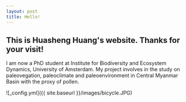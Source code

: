 ```yaml
---
layout: post
title: Hello!
---
```


## This is Huasheng Huang's website. Thanks for your visit!

I am now a PhD student at Institute for Biodiversity and Ecosystem Dynamics, University of Amsterdam. My project involves in the study on paleovegation, paleoclimate and paleoenvironment in Central Myanmar Basin with the proxy of pollen.

![_config.yml]({{ site.baseurl }}/images/bicycle.JPG)
